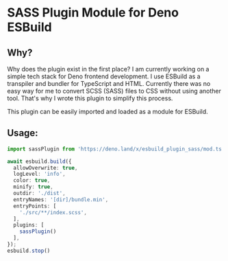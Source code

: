 # SASS Plugin Module for Deno ESBuild

## Why?
Why does the plugin exist in the first place? I am currently working on a simple tech stack for Deno frontend development. I use ESBuild as a transpiler and bundler for TypeScript and HTML. Currently there was no easy way for me to convert SCSS (SASS) files to CSS without using another tool. That's why I wrote this plugin to simplify this process.

This plugin can be easily imported and loaded as a module for ESBuild.

## Usage:

```ts
import sassPlugin from 'https://deno.land/x/esbuild_plugin_sass/mod.ts';

await esbuild.build({
  allowOverwrite: true,
  logLevel: 'info',
  color: true,
  minify: true,
  outdir: './dist',
  entryNames: '[dir]/bundle.min',
  entryPoints: [
    './src/**/index.scss',
  ],
  plugins: [
    sassPlugin()
  ],
});
esbuild.stop()
```
